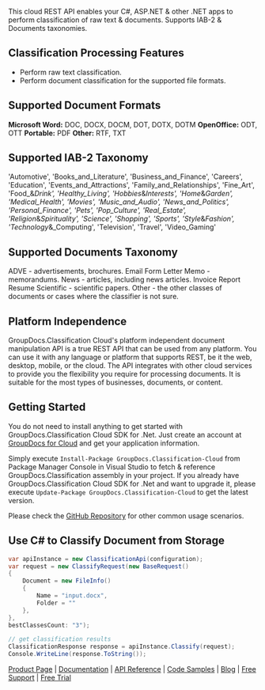 This cloud REST API enables your C#, ASP.NET & other .NET apps to perform classification of raw text & documents. Supports IAB-2 & Documents taxonomies.

## Classification Processing Features

- Perform raw text classification.
- Perform document classification for the supported file formats.

## Supported Document Formats

**Microsoft Word:** DOC, DOCX, DOCM, DOT, DOTX, DOTM
**OpenOffice:** ODT, OTT
**Portable:** PDF
**Other:** RTF, TXT

## Supported IAB-2 Taxonomy

'Automotive',
'Books_and_Literature',
'Business_and_Finance',
'Careers',
'Education',
'Events_and_Attractions',
'Family_and_Relationships',
'Fine_Art',
'Food_&_Drink',
'Healthy_Living',
'Hobbies_&_Interests',
'Home_&_Garden',
'Medical_Health',
'Movies',
'Music_and_Audio',
'News_and_Politics',
'Personal_Finance',
'Pets',
'Pop_Culture',
'Real_Estate',
'Religion_&_Spirituality',
'Science',
'Shopping',
'Sports',
'Style_&_Fashion',
'Technology_&_Computing',
'Television',
'Travel',
'Video_Gaming'

## Supported Documents Taxonomy

ADVE - advertisements, brochures.
Email
Form
Letter
Memo - memorandums.
News - articles, including news articles.
Invoice
Report
Resume
Scientific - scientific papers.
Other - the other classes of documents or cases where the classifier is not sure.

## Platform Independence

GroupDocs.Classification Cloud's platform independent document manipulation API is a true REST API that can be used from any platform. You can use it with any language or platform that supports REST, be it the web, desktop, mobile, or the cloud. The API integrates with other cloud services to provide you the flexibility you require for processing documents. It is suitable for the most types of businesses, documents, or content.

## Getting Started

You do not need to install anything to get started with GroupDocs.Classification Cloud SDK for .Net. Just create an account at [GroupDocs for Cloud](https://dashboard.groupdocs.cloud/#/apps) and get your application information.

Simply execute `Install-Package GroupDocs.Classification-Cloud` from Package Manager Console in Visual Studio to fetch & reference GroupDocs.Classification assembly in your project. If you already have GroupDocs.Classification Cloud SDK for .Net and want to upgrade it, please execute `Update-Package GroupDocs.Classification-Cloud` to get the latest version.

Please check the [GitHub Repository](https://github.com/groupdocs-classification-cloud/groupdocs-classification-cloud-dotnet) for other common usage scenarios.

## Use C# to Classify Document from Storage

```csharp
var apiInstance = new ClassificationApi(configuration);
var request = new ClassifyRequest(new BaseRequest()
{
    Document = new FileInfo()
    {
        Name = "input.docx",
        Folder = ""
    },
},
bestClassesCount: "3");

// get classification results
ClassificationResponse response = apiInstance.Classify(request);
Console.WriteLine(response.ToString());
```

[Product Page](https://products.groupdocs.cloud/classification/net) | [Documentation](https://wiki.groupdocs.cloud/classificationcloud/) | [API Reference](https://apireference.groupdocs.cloud/classification/) | [Code Samples](https://github.com/groupdocs-classification-cloud/groupdocs-classification-cloud-dotnet) | [Blog](https://blog.groupdocs.cloud/category/classification/) | [Free Support](https://forum.groupdocs.cloud/c/classification) | [Free Trial](https://dashboard.groupdocs.cloud/#/apps)